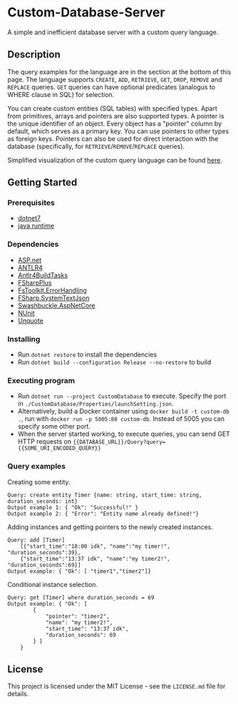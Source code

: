 # Custom-Database-Server

A simple and inefficient database server with a custom query language.

## Description

The query examples for the language are in the section at the bottom of this page. The language supports `CREATE`, `ADD`, `RETRIEVE`, `GET`, `DROP`, `REMOVE` and `REPLACE` queries. `GET` queries can have optional predicates (analogus to WHERE clause in SQL) for selection.  

You can create custom entities (SQL tables) with specified types. Apart from primitives, arrays and pointers are also supported types. A pointer is the unique identifier of an object. Every object has a "pointer" column by default, which serves as a primary key. You can use pointers to other types as foreign keys. Pointers can also be used for direct interaction with the database (specifically, for `RETRIEVE`/`REMOVE`/`REPLACE` queries).

Simplified visualization of the custom query language can be found [here](https://dirakon.github.io/Custom-Database-Server/).

## Getting Started

### Prerequisites

* [dotnet7](https://dotnet.microsoft.com/en-us/download/dotnet/7.0)
* [java runtime](https://openjdk.org/)

### Dependencies
* [ASP.net](https://ASP.net)
* [ANTLR4](https://github.com/antlr/antlr4)
* [Antlr4BuildTasks](https://github.com/kaby76/Antlr4BuildTasks)
* [FSharpPlus](https://github.com/fsprojects/FSharpPlus)
* [FsToolkit.ErrorHandling](https://github.com/demystifyfp/FsToolkit.ErrorHandling)
* [FSharp.SystemTextJson](https://github.com/Tarmil/FSharp.SystemTextJson)
* [Swashbuckle.AspNetCore](https://github.com/domaindrivendev/Swashbuckle.AspNetCore)
* [NUnit](https://nunit.org/)
* [Unquote](https://github.com/SwensenSoftware/unquote)

### Installing

* Run `dotnet restore` to install the dependencies
* Run `dotnet build --configuration Release --no-restore` to build

### Executing program

* Run `dotnet run --project CustomDatabase` to execute. Specify the port in `./CustomDatabase/Properties/launchSetting.json`.
* Alternatively, build a Docker container using `docker build -t custom-db .`, run with `docker run -p 5005:80 custom-db`. Instead of 5005 you can specify some other port.
* When the server started working, to execute queries, you can send GET HTTP requests on `{{DATABASE_URL}}/Query?query={{SOME_URI_ENCODED_QUERY}}`

### Query examples
Creating some entity.
```
Query: create entity Timer {name: string, start_time: string, duration_seconds: int}
Output example 1: { "Ok": "Successful!" }
Output example 2: { "Error": "Entity name already defined!"}
```

Adding instances and getting pointers to the newly created instances.
```
Query: add [Timer] 
    [{"start_time":"18:00 idk", "name":"my timer!", "duration_seconds":39}, 
    {"start_time":"13:37 idk", "name":"my timer2!", "duration_seconds":69}]
Output example: { "Ok": [ "timer1","timer2"]}
```

Conditional instance selection.
```
Query: get [Timer] where duration_seconds = 69
Output example: { "Ok": [
        {
            "pointer": "timer2",
            "name": "my timer2!",
            "start_time": "13:37 idk",
            "duration_seconds": 69
        } ]
    }
```


## License

This project is licensed under the MIT License - see the `LICENSE.md` file for details.

